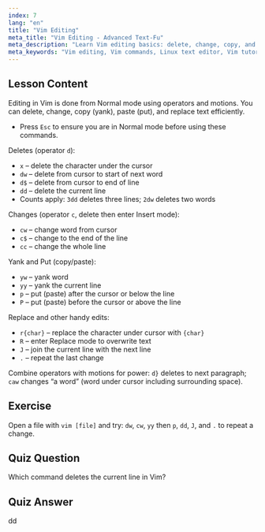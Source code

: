 ```yaml
---
index: 7
lang: "en"
title: "Vim Editing"
meta_title: "Vim Editing - Advanced Text-Fu"
meta_description: "Learn Vim editing basics: delete, change, copy, and paste text efficiently. Master essential Vim commands for beginners and improve your Linux text editing skills."
meta_keywords: "Vim editing, Vim commands, Linux text editor, Vim tutorial, Vim guide, beginner Vim, dd command, Vim delete"
---
```


## Lesson Content

Editing in Vim is done from Normal mode using operators and motions. You can delete, change, copy (yank), paste (put), and replace text efficiently.

- Press `Esc` to ensure you are in Normal mode before using these commands.

Deletes (operator `d`):

- `x` – delete the character under the cursor
- `dw` – delete from cursor to start of next word
- `d$` – delete from cursor to end of line
- `dd` – delete the current line
- Counts apply: `3dd` deletes three lines; `2dw` deletes two words

Changes (operator `c`, delete then enter Insert mode):

- `cw` – change word from cursor
- `c$` – change to the end of the line
- `cc` – change the whole line

Yank and Put (copy/paste):

- `yw` – yank word
- `yy` – yank the current line
- `p` – put (paste) after the cursor or below the line
- `P` – put (paste) before the cursor or above the line

Replace and other handy edits:

- `r{char}` – replace the character under cursor with `{char}`
- `R` – enter Replace mode to overwrite text
- `J` – join the current line with the next line
- `.` – repeat the last change

Combine operators with motions for power: `d}` deletes to next paragraph; `caw` changes “a word” (word under cursor including surrounding space).

## Exercise

Open a file with `vim [file]` and try: `dw`, `cw`, `yy` then `p`, `dd`, `J`, and `.` to repeat a change.

## Quiz Question

Which command deletes the current line in Vim?

## Quiz Answer

dd
